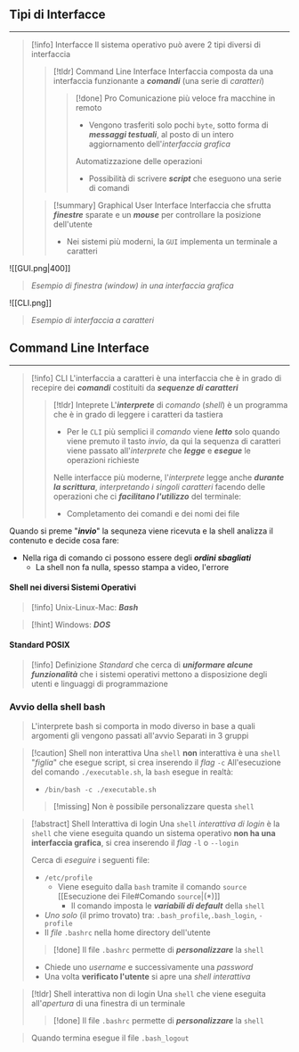 ## Tipi di Interfacce
---
>[!info] Interfacce
> Il sistema operativo può avere 2 tipi diversi di interfaccia
> 
>>[!tldr] Command Line Interface
>>Interfaccia composta da una interfaccia funzionante a ***comandi*** (una serie di *caratteri*)
>>>[!done] Pro
>>> Comunicazione più veloce fra macchine in remoto
>>> - Vengono trasferiti solo pochi `byte`, sotto forma di ***messaggi testuali***, al posto di un intero aggiornamento dell'*interfaccia grafica*
>>>
>>> Automatizzazione delle operazioni
>>> - Possibilità di scrivere ***script*** che eseguono una serie di comandi 
>
>>[!summary] Graphical User Interface
>>Interfaccia che sfrutta ***finestre*** sparate e un ***mouse*** per controllare la posizione dell'utente
>>- Nei sistemi più moderni, la `GUI` implementa un terminale a caratteri

![[GUI.png|400]]
>*Esempio di finestra (window) in una interfaccia grafica*

![[CLI.png]]
>*Esempio di interfaccia a caratteri*


## Command Line Interface
---
>[!info] CLI
>L'interfaccia a caratteri è una interfaccia che è in grado di recepire dei ***comandi*** costituiti da ***sequenze di caratteri***
>>[!tldr] Inteprete
>>L'***interprete*** di *comando* (*shell*) è un programma che è in grado di leggere i caratteri da tastiera
>>- Per le `CLI` più semplici il *comando* viene ***letto*** solo quando viene premuto il tasto *invio*, da qui la sequenza di caratteri viene passato all'*interprete* che ***legge*** e ***esegue*** le operazioni richieste
>>
>>Nelle interfacce più moderne, l'*interprete* legge anche ***durante la scrittura***, *interpretando i singoli caratteri* facendo delle operazioni che ci ***facilitano l'utilizzo*** del terminale:
>>- Completamento dei comandi e dei nomi dei file

Quando si preme "***invio***" la sequneza viene ricevuta e la shell analizza il contenuto e decide cosa fare:
- Nella riga di comando ci possono essere degli ***ordini sbagliati***
	- La shell non fa nulla, spesso stampa a video, l'errore

#### Shell nei diversi Sistemi Operativi
>[!info] Unix-Linux-Mac: ***Bash***

>[!hint] Windows: ***DOS***

#### Standard POSIX
>[!info] Definizione
>*Standard* che cerca di ***uniformare alcune funzionalità*** che i sistemi operativi mettono a disposizione degli utenti e linguaggi di programmazione

### Avvio della shell bash
>L'interprete bash si comporta in modo diverso in base a quali argomenti gli vengono passati all'avvio
Separati in 3 gruppi

>[!caution] Shell non interattiva
>Una `shell` **non** interattiva è una `shell` "*figlia*" che esegue script, si crea inserendo il *flag* `-c`
>All'esecuzione del comando `./executable.sh`, la `bash` esegue in realtà:
>- `/bin/bash -c ./executable.sh`
>>[!missing] Non è possibile personalizzare questa `shell`


>[!abstract] Shell Interattiva di login
> Una `shell` *interattiva di login* è la `shell` che viene eseguita quando un sistema operativo **non ha una interfaccia grafica**, si crea inserendo il *flag* `-l` o `--login`
> 
> Cerca di *eseguire* i seguenti file:
>- `/etc/profile`
>	- Viene eseguito dalla `bash` tramite il comando `source` [[Esecuzione dei File#Comando `source`|(*)]]
>		- Il comando imposta le ***variabili di default*** della `shell`
>- *Uno solo* (il primo trovato) tra: `.bash_profile`,`.bash_login`, `-profile`
>- Il *file* `.bashrc` nella home directory dell'utente
>
>>[!done] Il file `.bashrc` permette di ***personalizzare*** la `shell` 
>
>- Chiede uno *username* e successivamente una *password*
>- Una volta **verificato l'utente** si apre una *shell interattiva*


>[!tldr] Shell interattiva non di login
> Una `shell` che viene eseguita all'*apertura* di una finestra di un terminale
>>[!done] Il file `.bashrc` permette di ***personalizzare*** la `shell`

>Quando termina esegue il file `.bash_logout`